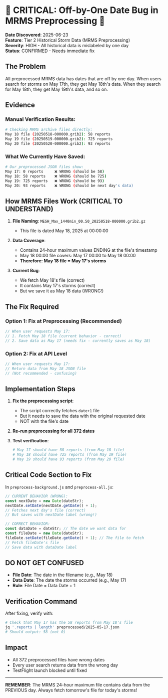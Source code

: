 # 🚨 CRITICAL: Off-by-One Date Bug in MRMS Preprocessing 🚨

**Date Discovered**: 2025-06-23  
**Feature**: Tier 2 Historical Storm Data (MRMS Preprocessing)  
**Severity**: HIGH - All historical data is mislabeled by one day  
**Status**: CONFIRMED - Needs immediate fix  

## The Problem

All preprocessed MRMS data has dates that are off by one day. When users search for storms on May 17th, they get May 18th's data. When they search for May 18th, they get May 19th's data, and so on.

## Evidence

### Manual Verification Results:
```bash
# Checking MRMS archive files directly:
May 18 file (20250518-000000.grib2): 58 reports
May 19 file (20250519-000000.grib2): 725 reports  
May 20 file (20250520-000000.grib2): 93 reports
```

### What We Currently Have Saved:
```bash
# Our preprocessed JSON files show:
May 17: 0 reports     ❌ WRONG (should be 58)
May 18: 58 reports    ❌ WRONG (should be 725)
May 19: 725 reports   ❌ WRONG (should be 93)
May 20: 93 reports    ❌ WRONG (should be next day's data)
```

## How MRMS Files Work (CRITICAL TO UNDERSTAND)

1. **File Naming**: `MESH_Max_1440min_00.50_20250518-000000.grib2.gz`
   - This file is dated May 18, 2025 at 00:00:00

2. **Data Coverage**: 
   - Contains 24-hour maximum values ENDING at the file's timestamp
   - May 18 00:00 file covers: May 17 00:00 to May 18 00:00
   - **Therefore: May 18 file = May 17's storms**

3. **Current Bug**:
   - We fetch May 18's file (correct)
   - It contains May 17's storms (correct)
   - But we save it as May 18 data (WRONG!)

## The Fix Required

### Option 1: Fix at Preprocessing (Recommended)
```javascript
// When user requests May 17:
// 1. Fetch May 18 file (current behavior - correct)
// 2. Save data as May 17 (needs fix - currently saves as May 18)
```

### Option 2: Fix at API Level
```javascript
// When user requests May 17:
// Return data from May 18 JSON file
// (Not recommended - confusing)
```

## Implementation Steps

1. **Fix the preprocessing script**:
   - The script correctly fetches `date+1` file
   - But it needs to save the data with the original requested date
   - NOT with the file's date

2. **Re-run preprocessing for all 372 dates**

3. **Test verification**:
   ```bash
   # May 17 should have 58 reports (from May 18 file)
   # May 18 should have 725 reports (from May 19 file)
   # May 19 should have 93 reports (from May 20 file)
   ```

## Critical Code Section to Fix

In `preprocess-background.js` and `preprocess-all.js`:

```javascript
// CURRENT BEHAVIOR (WRONG):
const nextDate = new Date(dateStr);
nextDate.setDate(nextDate.getDate() + 1);
// Fetches next day's file (correct)
// But saves with nextDate label (wrong!)

// CORRECT BEHAVIOR:
const dataDate = dateStr; // The date we want data for
const fileDate = new Date(dateStr);
fileDate.setDate(fileDate.getDate() + 1); // The file to fetch
// Fetch fileDate's file
// Save data with dataDate label
```

## DO NOT GET CONFUSED

- **File Date**: The date in the filename (e.g., May 18)
- **Data Date**: The date the storms occurred (e.g., May 17)
- **Rule**: File Date = Data Date + 1

## Verification Command

After fixing, verify with:
```bash
# Check that May 17 has the 58 reports from May 18's file
jq '.reports | length' preprocessed/2025-05-17.json
# Should output: 58 (not 0)
```

## Impact

- All 372 preprocessed files have wrong dates
- Every user search returns data from the wrong day
- TestFlight launch blocked until fixed

---

**REMEMBER**: The MRMS 24-hour maximum file contains data from the PREVIOUS day. Always fetch tomorrow's file for today's storms!